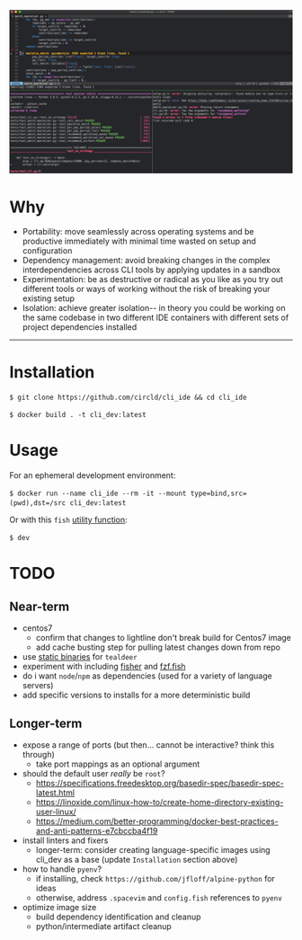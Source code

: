 ![Example](example.png)

# Why

*   Portability: move seamlessly across operating systems and be productive immediately with minimal time wasted on setup and configuration
*   Dependency management: avoid breaking changes in the complex interdependencies across CLI tools by applying updates in a sandbox
*   Experimentation: be as destructive or radical as you like as you try out different tools or ways of working without the risk of breaking your existing setup
*   Isolation: achieve greater isolation-- in theory you could be working on the same codebase in two different IDE containers with different sets of project dependencies installed

***

# Installation

`$ git clone https://github.com/circld/cli_ide && cd cli_ide`

`$ docker build . -t cli_dev:latest`

# Usage

For an ephemeral development environment:

`$ docker run --name cli_ide --rm -it --mount type=bind,src=(pwd),dst=/src cli_dev:latest`

Or with this `fish` [utility function](https://github.com/circld/Prefs/blob/master/.config/fish/functions/utilities.fish):

`$ dev`

# TODO

## Near-term

*   centos7
    *   confirm that changes to lightline don't break build for Centos7 image
    *   add cache busting step for pulling latest changes down from repo
*   use [static binaries](https://github.com/dbrgn/tealdeer/releases) for `tealdeer`
*   experiment with including [fisher](https://github.com/jorgebucaran/fisher) and [fzf.fish](https://github.com/PatrickF1/fzf.fish)
*   do i want `node`/`npm` as dependencies (used for a variety of language servers)
*   add specific versions to installs for a more deterministic build

## Longer-term

*   expose a range of ports (but then... cannot be interactive? think this through)
    *   take port mappings as an optional argument
*   should the default user *really* be `root`?
    *   https://specifications.freedesktop.org/basedir-spec/basedir-spec-latest.html
    *   https://linoxide.com/linux-how-to/create-home-directory-existing-user-linux/
    *   https://medium.com/better-programming/docker-best-practices-and-anti-patterns-e7cbccba4f19
*   install linters and fixers
    *   longer-term: consider creating language-specific images using cli_dev as a base (update `Installation` section above)
*   how to handle `pyenv`?
    *   if installing, check `https://github.com/jfloff/alpine-python` for ideas
    *   otherwise, address `.spacevim` and `config.fish` references to `pyenv`
*   optimize image size
    *   build dependency identification and cleanup
    *   python/intermediate artifact cleanup
